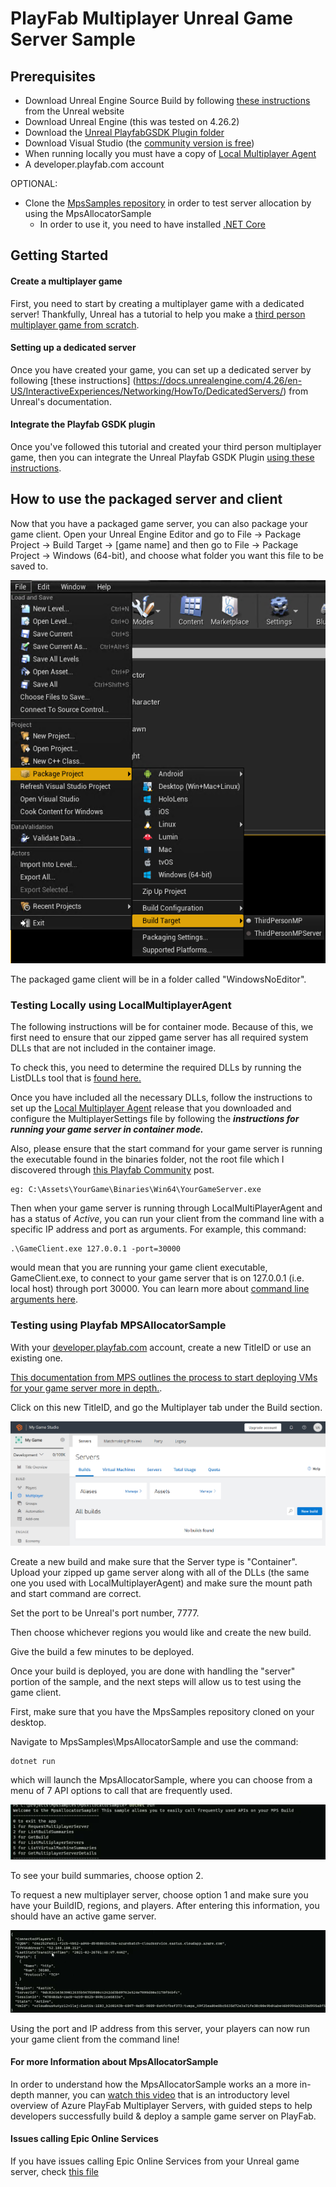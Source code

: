 # PlayFab Multiplayer Unreal Game Server Sample

## Prerequisites
- Download Unreal Engine Source Build by following [these instructions](https://docs.unrealengine.com/4.26/en-US/ProgrammingAndScripting/ProgrammingWithCPP/DownloadingSourceCode/) from the Unreal website
- Download Unreal Engine (this was tested on 4.26.2)
- Download the [Unreal PlayfabGSDK Plugin folder](https://github.com/PlayFab/gsdk/tree/master/UnrealPlugin)
- Download Visual Studio (the [community version is free](https://visualstudio.microsoft.com/vs/community/))
- When running locally you must have a copy of [Local Multiplayer Agent](https://github.com/PlayFab/MpsAgent/releases)
- A developer.playfab.com account

OPTIONAL:
- Clone the [MpsSamples repository](https://github.com/PlayFab/MpsSamples) in order to test server allocation by using the MpsAllocatorSample
	- In order to use it, you need to have installed [.NET Core](https://dotnet.microsoft.com/download/dotnet-core)

## Getting Started

#### Create a multiplayer game

First, you need to start by creating a multiplayer game with a dedicated server! Thankfully, Unreal has a tutorial to help you 
make a [third person multiplayer game from scratch](https://docs.unrealengine.com/4.26/en-US/InteractiveExperiences/Networking/QuickStart/).

#### Setting up a dedicated server

Once you have created your game, you can set up a dedicated server by following [these instructions]
(https://docs.unrealengine.com/4.26/en-US/InteractiveExperiences/Networking/HowTo/DedicatedServers/) from Unreal's documentation.

#### Integrate the Playfab GSDK plugin

Once you've followed this tutorial and created your third person multiplayer game, then you can integrate the Unreal Playfab GSDK Plugin
[using these instructions](https://github.com/PlayFab/gsdk/blob/master/UnrealPlugin/README.md).

## How to use the packaged server and client

Now that you have a packaged game server, you can also package your game client. Open your Unreal Engine Editor and go to File -> Package Project -> Build Target -> [game name] and then go to File -> Package Project -> Windows (64-bit), and choose
what folder you want this file to be saved to. 

![showing the way to set the build target to the project and package the game client](images/PackageGame.PNG)

The packaged game client will be in a folder called "WindowsNoEditor".

### Testing Locally using LocalMultiplayerAgent

The following instructions will be for container mode. Because of this, we first need to ensure that our zipped game server has all required system DLLs that are not included in the container image. 

To check this, you need to determine the required DLLs by running the ListDLLs tool that is [found here.](https://docs.microsoft.com/en-us/gaming/playfab/features/multiplayer/servers/determining-required-dlls)

Once you have included all the necessary DLLs, follow the instructions to set up the [Local Multiplayer Agent](https://docs.microsoft.com/en-us/gaming/playfab/features/multiplayer/servers/locally-debugging-game-servers-and-integration-with-playfab) release that you downloaded and configure the MultiplayerSettings file by following the ***instructions for running your game server in container mode.***

Also, please ensure that the start command for your game server is running the executable found in the binaries folder, not the root file which I discovered through [this Playfab Community](https://community.playfab.com/questions/53596/localvmagent-not-working-while-running-container-m.html) post. 

```
eg: C:\Assets\YourGame\Binaries\Win64\YourGameServer.exe
```

Then when your game server is running through LocalMultiPlayerAgent and has a status of *Active*, you can run your client from the command line with a specific IP address and port as arguments. For example, this command:

```
.\GameClient.exe 127.0.0.1 -port=30000
```

would mean that you are running your game client executable, GameClient.exe, to connect to your game server that is on 127.0.0.1 (i.e. local host) through port 30000. You can learn more about [command line arguments here](https://docs.unrealengine.com/4.26/en-US/ProductionPipelines/CommandLineArguments/).

### Testing using Playfab MPSAllocatorSample

With your [developer.playfab.com](developer.playfab.com) account, create a new TitleID or use an existing one.

[This documentation from MPS outlines the process to start deploying VMs for your game server more in depth.](https://docs.microsoft.com/en-us/gaming/playfab/features/multiplayer/servers/deploying-playfab-multiplayer-server-builds).

Click on this new TitleID, and go the Multiplayer tab under the Build section.

![Screenshot of what the Multiplayer Server tab looks like](images/MultiplayerServersTab.png)

Create a new build and make sure that the Server type is "Container". Upload your zipped up game server along with all of the DLLs (the same one you used with LocalMultiplayerAgent) and make sure the mount path and start command are correct.

Set the port to be Unreal's port number, 7777.

Then choose whichever regions you would like and create the new build. 

Give the build a few minutes to be deployed.

Once your build is deployed, you are done with handling the "server" portion of the sample, and the next steps will allow us to test using the game client.

First, make sure that you have the MpsSamples repository cloned on your desktop. 

Navigate to MpsSamples\MpsAllocatorSample and use the command:

```
dotnet run
```

which will launch the MpsAllocatorSample, where you can choose from a menu of 7 API options to call that are frequently used.

![Screenshot of what the MpsAllocatorSample menu looks like](images/MpsAllocatorSample.png)

To see your build summaries, choose option 2.

To request a new multiplayer server, choose option 1 and make sure you have your BuildID, regions, and players. After entering this information, you should have an active game server. 

![Screenshot of what a requested server response would be](images/ActiveServer.png)

Using the port and IP address from this server, your players can now run your game client from the command line!

#### For more Information about MpsAllocatorSample

In order to understand how the MpsAllocatorSample works an a more in-depth manner, you can [watch this video](https://www.youtube.com/watch?v=kj2TcMlvWgk) that is an introductory level overview of Azure PlayFab Multiplayer Servers, with guided steps to help developers successfully build & deploy a sample game server on PlayFab.

#### Issues calling Epic Online Services

If you have issues calling Epic Online Services from your Unreal game server, check [this file](amazon_root_ca.md)